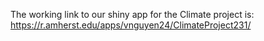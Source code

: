 The working link to our shiny app for the Climate project is: https://r.amherst.edu/apps/vnguyen24/ClimateProject231/
